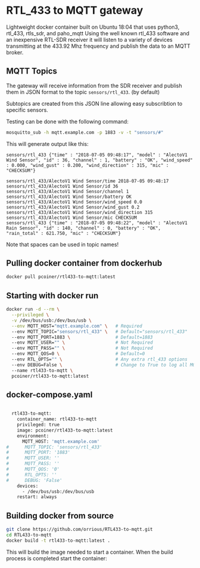 # RTL_433 to MQTT gateway

Lightweight docker container built on Ubuntu 18:04 that uses python3, rtl_433, rtls_sdr, and paho_mqtt
Using the well known rtl_433 software and an inexpensive RTL-SDR receiver it will listen to a variety 
of devices transmitting at the 433.92 Mhz frequency and publish the data to an MQTT broker.


## MQTT Topics
The gateway will receive information from the SDR receiver and publish them in JSON format to the topic
`sensors/rtl_433`. (by default)

Subtopics are created from this JSON line allowing easy subscribtion to specific sensors.

Testing can be done with the following command:

```bash
mosquitto_sub -h mqtt.example.com -p 1883 -v -t "sensors/#"
```

This will generate output like this:

```
sensors/rtl_433 {"time" : "2018-07-05 09:48:17", "model" : "AlectoV1 Wind Sensor", "id" : 36, "channel" : 1, "battery" : "OK", "wind_speed" : 0.000, "wind_gust" : 0.200, "wind_direction" : 315, "mic" : "CHECKSUM"}

sensors/rtl_433/AlectoV1 Wind Sensor/time 2018-07-05 09:48:17
sensors/rtl_433/AlectoV1 Wind Sensor/id 36
sensors/rtl_433/AlectoV1 Wind Sensor/channel 1
sensors/rtl_433/AlectoV1 Wind Sensor/battery OK
sensors/rtl_433/AlectoV1 Wind Sensor/wind_speed 0.0
sensors/rtl_433/AlectoV1 Wind Sensor/wind_gust 0.2
sensors/rtl_433/AlectoV1 Wind Sensor/wind_direction 315
sensors/rtl_433/AlectoV1 Wind Sensor/mic CHECKSUM
sensors/rtl_433 {"time" : "2018-07-05 09:48:22", "model" : "AlectoV1 Rain Sensor", "id" : 140, "channel" : 0, "battery" : "OK", "rain_total" : 621.750, "mic" : "CHECKSUM"}
```

Note that spaces can be used in topic names!




## Pulling docker container from dockerhub
```bash
docker pull pcoiner/rtl433-to-mqtt:latest
```


## Starting with docker run

```bash
docker run -d --rm \
  --privileged \
  -v /dev/bus/usb:/dev/bus/usb \
  --env MQTT_HOST="mqtt.example.com" \   # Required
  --env MQTT_TOPIC="sensors/rtl_433" \   # Default="sensors/rtl_433"
  --env MQTT_PORT=1883 \                 # Default=1883
  --env MQTT_USER="" \                   # Not Required
  --env MQTT_PASS="" \                   # Not Required
  --env MQTT_QOS=0 \                     # Default=0
  --env RTL_OPTS="" \                    # Any extra rtl_433 options
  --env DEBUG=False \                    # Change to True to log all MQTT messages
  --name rtl433-to-mqtt \
  pcoiner/rtl433-to-mqtt:latest
```

## docker-compose.yaml
```bash

  rtl433-to-mqtt:
    container_name: rtl433-to-mqtt
    privileged: true
    image: pcoiner/rtl433-to-mqtt:latest
    environment:
      MQTT_HOST: 'mqtt.example.com'
#      MQTT_TOPIC: 'sensors/rtl_433'
#      MQTT_PORT: '1883'
#      MQTT_USER: ''
#      MQTT_PASS: ''
#      MQTT_QOS: '0'
#      RTL_OPTS: ''
#      DEBUG: 'False'
    devices:
      - /dev/bus/usb:/dev/bus/usb
    restart: always
```

## Building docker from source
```bash
git clone https://github.com/orrious/RTL433-to-mqtt.git
cd RTL433-to-mqtt
docker build -t rtl433-to-mqtt:latest .
```

This will build the image needed to start a container. When the build process is completed start the container: